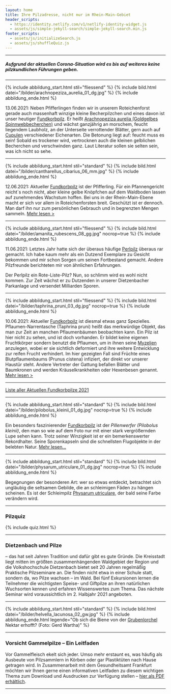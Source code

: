 ```yaml
---
layout: home
title: Ihre Pilzadresse, nicht nur im Rhein-Main-Gebiet
header_scripts:
  - https://identity.netlify.com/v1/netlify-identity-widget.js
  - assets/js/simple-jekyll-search/simple-jekyll-search.min.js
footer_scripts:
  - assets/js/initializeSearch.js
  - assets/js/shuffleQuiz.js
---
```

- - -

##### Aufgrund der aktuellen Corona-Situation wird es bis auf weiteres keine pilzkundlichen Führungen geben.

- - -

{% include abbildung_start.html stil="fliessend" %}
{% include bild.html datei="/bilder/arachnopeziza_aurelia_01_dg.jpg" %}
{% include abbildung_ende.html %}

13.06.2021: Neben Pfifferlingen finden wir in unserem Roteichenforst gerade auch massenhaft winzige kleine Becherpilzchen und eines davon ist unser heutiger [Fundkorbpilz](AA "Glossar-"). Er heißt [Arachnopeziza aurelia (Goldgelbes Spinnwebbecherchen)](/pilze/arachnopeziza-aurelia-goldgelbes-spinnwebbecherchen) und wächst ganzjährig an morschem, feucht liegendem Laubholz, an der Unterseite verrottender Blätter, gern auch auf [Cupulen](Cupule "Glossar") verschiedener Eichenarten. Die Betonung liegt auf: feucht muss es sein! Sobald es trockener wird, vertrocknen auch die kleinen gelblichen Becherchen und verschwinden ganz. Laut Literatur sollen sie selten sein, was ich nicht so sehe.

- - -

{% include abbildung_start.html stil="standard" %}
{% include bild.html datei="/bilder/cantharellus_cibarius_06_mm.jpg" %}
{% include abbildung_ende.html %}

12.06.2021: Aktueller [Fundkorbpilz](AA "Glossar-") ist der Pfifferling. Für ein Pfannengericht reicht´s noch nicht, aber kleine gelbe Knöpfchen auf dem Waldboden lassen auf zunehmendes Wachstum hoffen. Bei uns in der Rhein-Main-Ebene macht er sich vor allem in Roteichenforsten breit. Geschützt ist er dennoch. Man darf ihn nur zum persönlichen Gebrauch und in begrenzten Mengen sammeln.
[Mehr lesen >](/pilze/cantharellus-cibarius-pfifferling) 

- - -

{% include abbildung_start.html stil="fliessend" %}
{% include bild.html datei="/bilder/amanita_rubescens_08_gg.jpg" nocrop=true %}
{% include abbildung_ende.html %}

11.06.2021: Letztes Jahr hatte sich der überaus häufige [Perlpilz](/pilze/amanita-rubescens-perlpilz) überaus rar gemacht. Ich habe kaum mehr als ein Dutzend Exemplare zu Gesicht bekommen und mir schon Sorgen um seinen Fortbestand gemacht. Andere Pilzfreunde berichteten mir von ähnlichen Erfahrungen.

Der Perlpilz ein Rote-Liste-Pilz? Nun, so schlimm wird es wohl nicht kommen. Zur Zeit wächst er zu Dutzenden in unserer Dietzenbacher Parkanlage und versendet Milliarden Sporen.

<div style="clear:  both"></div>

- - -

{% include abbildung_start.html stil="fliessend" %}
{% include bild.html datei="/bilder/taphrina_pruni_03_dg.jpg" nocrop=true %}
{% include abbildung_ende.html %}

10.06.2021: Aktueller [Fundkorbpilz](AA "Glossar-") ist diesmal etwas ganz Spezielles. Pflaumen-Narrentasche (Taphrina pruni) heißt das merkwürdige Objekt, das man zur Zeit an manchen Pflaumenbäumen beobachten kann. Ein Pilz ist hier nicht zu sehen, und ist doch vorhanden. Er bildet keine eigenen Fruchtkörper sondern benutzt die Pflaumen, um in ihnen seine [Myzelien](Myzel "Glossar") anzulegen, wobei er sie sichtlich deformiert und ihre weitere Entwicklung zur reifen Frucht verhindert. Im hier gezeigten Fall sind Früchte eines Blutpflaumenbaums (Prunus cistena) infiziert, der direkt vor unserer Haustür steht. Andere Vertreter der Gattung befallen Blätter und Baumkronen und werden Kräuselkrankheiten oder Hexenbesen genannt.
[Mehr lesen >](/pilze/taphrina-pruni-pflaumen-narrentasche)

<div style="clear:  both"></div>

- - -

[Liste aller Aktuellen Fundkorbpilze 2021](/artikel/liste-aller-aktuellen-fundkorbpilze-2021.html)

- - -

{% include abbildung_start.html stil="standard" %}
{% include bild.html datei="/bilder/pilobolus_kleinii_01_dg.jpg" nocrop=true %}
{% include abbildung_ende.html %}

Ein besonders faszinierender [Fundkorbpilz](AA "Glossar-") ist der *Pillenwerfer (Pilobolus kleinii)*, den man so wie auf dem Foto nur mit einer stark vergrößernden Lupe sehen kann. Trotz seiner Winzigkeit ist er ein bemerkenswerter Rekordhalter. Seine Sporenkapseln sind die schnellsten Flugobjekte in der belebten Natur. [Mehr lesen...](/pilze/pilobolus-kleinii-pillenwerfer)

- - -

{% include abbildung_start.html stil="standard" %}
{% include bild.html datei="/bilder/physarum_utriculare_01_dg.jpg" nocrop=true %}
{% include abbildung_ende.html %}

Begegnungen der besonderen Art: wer so etwas entdeckt, betrachtet sich ungläubig die seltsamen Gebilde, die an schleimigen Fäden zu hängen scheinen. Es ist der Schleimpilz [Physarum utriculare](/pilze/physarum-utriculare-fadenfruchtschleimpilz), der bald seine Farbe verändern wird.

- - -

### Pilzquiz

{% include quiz.html %}

- - -

### Dietzenbach und Pilze

– das hat seit Jahren Tradition und dafür gibt es gute Gründe. Die Kreisstadt liegt mitten im größten zusammenhängenden Waldgebiet der Region und die Volkshochschule Dietzenbach bietet seit 20 Jahren regelmäßig Praktische Pilzseminare an. Die finden nicht etwa in einer Schule statt, sondern da, wo Pilze wachsen – im Wald. Bei fünf Exkursionen lernen die Teilnehmer die wichtigsten Speise- und Giftpilze an ihren natürlichen Wuchsorten kennen und erfahren Wissenswertes zum Thema. Das nächste Seminar wird voraussichtlich im 2. Halbjahr 2021 angeboten.

- - -

{% include abbildung_start.html stil="standard" %}
{% include bild.html datei="/bilder/helvella_lacunosa_02_gw.jpg" %}
{% include abbildung_ende.html legende="Ob sich die Biene von der <a href='/pilze/helvella-lacunosa-grubenlorchel'>Grubenlorchel</a> Nektar erhofft?  (Foto: Gerd Wartha)" %}

- - -

### Vorsicht Gammelpilze – Ein Leitfaden

Vor Gammelfleisch ekelt sich jeder. Umso mehr erstaunt es, was häufig als Ausbeute von Pilzsammlern in Körben oder gar Plastiktüten nach Hause getragen wird. In Zusammenarbeit mit dem Gesundheitsamt Frankfurt möchten wir Ihnen gerne einen informativen Leitfaden zu diesem wichtigen Thema zum Download und Ausdrucken zur Verfügung stellen – [hier als PDF erhältlich](/assets/docs/Fundkorb.de-Gammelpilze.pdf).

- - -